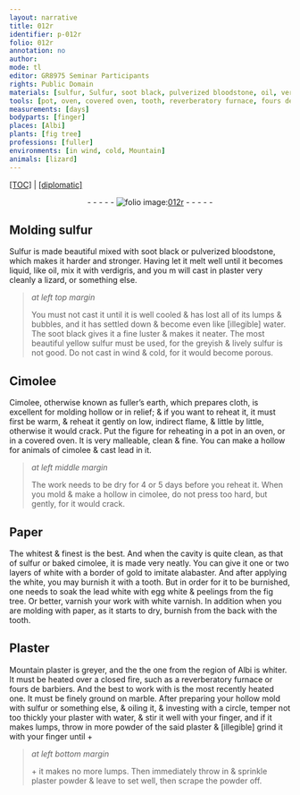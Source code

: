 ```yaml
---
layout: narrative
title: 012r
identifier: p-012r
folio: 012r
annotation: no
author:
mode: tl
editor: GR8975 Seminar Participants
rights: Public Domain
materials: [sulfur, Sulfur, soot black, pulverized bloodstone, oil, verdigris, plaster, water, Cimolee, fuller’s earth, cloth, cimolee, lead, Paper, baked cimolee, white, gold, alabaster, lead white, egg white, peelings from the fig tree, white varnish, paper, Plaster, marble, oiling, powder of the said plaster, plaster powder]
tools: [pot, oven, covered oven, tooth, reverberatory furnace, fours de barbiers, marble, finger]
measurements: [days]
bodyparts: [finger]
places: [Albi]
plants: [fig tree]
professions: [fuller]
environments: [in wind, cold, Mountain]
animals: [lizard]
---
```


<p><a href="{{ site.baseurl }}/translation/">[TOC]</a> | <a href="{{ site.baseurl }}/texts/p-012r_tc/">[diplomatic]</a></p><div class="folio" align="center">- - - - - <a href="http://gallica.bnf.fr/ark:/12148/btv1b10500001g/f29.image" target="_blank"><img src="https://cu-mkp.github.io/2017-workshop-edition/assets/photo-icon.png" alt="folio image: " style="display:inline-block; margin-bottom:-3px;"/>012r</a> - - - - - </div>  
  

## Molding <span class="m">sulfur</span>

 
<span class="m">Sulfur</span> is made beautiful mixed with <span class="m">soot black</span> or <span class="m">pulverized bloodstone</span>, which makes it harder and stronger. Having let it melt well until it becomes liquid, like <span class="m">oil</span>, mix it with <span class="m">verdigris</span>, and you <span class="del">m</span> will cast in <span class="m">plaster</span> very cleanly a <span class="al">lizard</span>, or something else.
 
> *at left top margin*
> 
> 
>   You must not cast it until it is well cooled & has lost all of its lumps & bubbles, and it has settled down & become even like <span class="del">[illegible]</span> <span class="m">water</span>. The <span class="m">soot black</span> gives it a fine luster & makes it neater. The most beautiful yellow <span class="m">sulfur</span> must be used, for the greyish & lively <span class="m">sulfur</span> is not good. Do not cast <span class="env">in wind</span> & <span class="env">cold</span>, for it would become porous.
 
 
  

## <span class="m">Cimolee</span>

 
<span class="m">Cimolee</span>, otherwise known as <span class="m"><span class="pro">fuller</span>’s earth</span>, which prepares <span class="m">cloth</span>, is excellent for molding hollow or in relief; & if you want to reheat it, it must first be warm, & reheat it gently on low, indirect flame, & little by little, otherwise it would crack. Put the figure for reheating in a <span class="tl">pot</span> in an <span class="tl">oven</span>, or in a <span class="tl">covered oven</span>. It is very malleable, clean & fine. <span class="add">You can make a hollow for animals of <span class="m">cimolee</span> & cast <span class="m">lead</span> in it.</span>
 
> *at left middle margin*
> 
> 
>   The work needs to be dry for 4 or 5 <span class="ms">days</span> before you reheat it. When you mold & make a hollow in <span class="m">cimolee</span>, do not press too hard, but gently, for it would crack.
 
 
  

## <span class="m">Paper</span>

 
The whitest & finest is the best. And when the cavity is quite clean, as that of <span class="m">sulfur</span> or <span class="m">baked cimolee</span>, it is made very neatly. You can give it one or two layers of <span class="m">white</span> with a border of <span class="m">gold</span> to imitate <span class="m">alabaster</span>. And after applying the <span class="m">white</span>, you may burnish it with a <span class="tl">tooth</span>. But in order for it to be burnished, one needs to soak the <span class="m">lead white</span> with <span class="m">egg white</span> & <span class="m">peelings from the <span class="pa">fig tree</span></span>. Or better, varnish your work with <span class="m">white varnish</span>. In addition when you are molding with <span class="m">paper</span>, as it starts to dry, burnish from the back with the <span class="tl">tooth</span>.
 
 
  

## <span class="m">Plaster</span>

 
<span class="env">Mountain</span> <span class="m">plaster</span> is greyer, and <span class="del">the</span> the one from the region of <span class="pl">Albi</span> is whiter. It must be heated over a closed fire, such as a <span class="tl">reverberatory furnace</span> or <span class="tl">fours de barbiers</span>. And the best to work with is the most recently heated one. It must be finely ground on <span class="tl"><span class="m">marble</span></span>. After preparing your hollow mold with <span class="m">sulfur</span> or something else, & <span class="m">oiling</span> it, & investing with a circle, temper not too thickly your <span class="m">plaster</span> with <span class="m">water</span>, & stir it well with your <span class="tl"><span class="bp">finger</span></span>, and if it makes lumps, throw in more <span class="m">powder of the said plaster</span> & <span class="del">[illegible]</span> grind it with your <span class="tl"><span class="bp">finger</span></span> until \+
 
> *at left bottom margin*
> 
> 
>   \+ it makes no more lumps. Then immediately throw in & sprinkle <span class="m">plaster powder</span> & leave to set well, then scrape the powder off.
 

